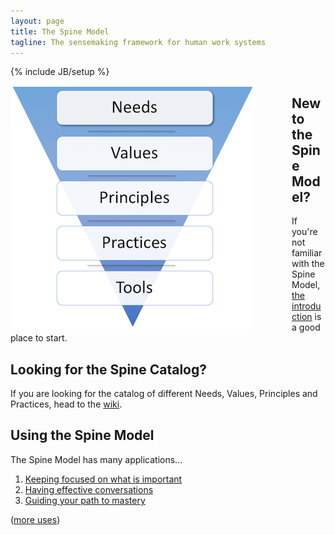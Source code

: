 ```yaml
---
layout: page
title: The Spine Model
tagline: The sensemaking framework for human work systems
---
```

{% include JB/setup %}

<img style="float: left; margin-right: 60px; max-width: 100%;" src="/assets/images/spine.png" />

## New to the Spine Model?
If you're not familiar with the Spine Model, [the introduction](/explanation/introduction/) is a good place to start.

## Looking for the Spine Catalog?
If you are looking for the catalog of different Needs, Values, Principles and Practices, head to the <a href="http://spine.wiki">wiki</a>.

## Using the Spine Model 

The Spine Model has many applications...

1. [Keeping focused on what is important](/usage/keepfocusedonneed/)
1. [Having effective conversations](/usage/effectiveconversations)
1. [Guiding your path to mastery](/usage/guideyourpathtomasteringskills)

([more uses](/uses.html))